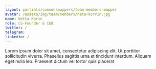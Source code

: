 ```yaml
---
layout: partials/common/mappers/team-members-mapper
avatar: /assets/img/team/members/neta-korrin.jpg
name: Netta Korin
role: Co-Founder & CEO
twitter: /
telegram:
linkedin: /
---
```


Lorem ipsum dolor sit amet, consectetur adipiscing elit. Ut porttitor sollicitudin viverra. Phasellus sagittis urna et tincidunt interdum. Aliquam eget nulla leo. Praesent dictum vel tortor quis placerat

